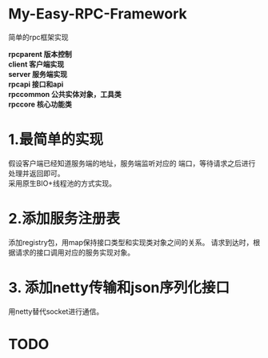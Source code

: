 # My-Easy-RPC-Framework
简单的rpc框架实现

**rpcparent 版本控制**  
**client 客户端实现**  
**server 服务端实现**  
**rpcapi 接口和api**  
**rpccommon  公共实体对象，工具类**  
**rpccore  核心功能类**

# 1.最简单的实现
假设客户端已经知道服务端的地址，服务端监听对应的
端口，等待请求之后进行处理并返回即可。  
采用原生BIO+线程池的方式实现。
# 2.添加服务注册表
添加registry包，用map保持接口类型和实现类对象之间的关系。
请求到达时，根据请求的接口调用对应的服务实现对象。
# 3. 添加netty传输和json序列化接口
用netty替代socket进行通信。
# TODO


